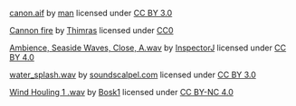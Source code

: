 [canon.aif](https://freesound.org/people/man/sounds/14615/)
by [man](https://freesound.org/people/man/)
licensed under [CC BY 3.0](http://creativecommons.org/licenses/by/3.0/)

[Cannon fire](https://opengameart.org/content/cannon-fire)
by [Thimras](https://opengameart.org/users/thimras)
licensed under [CC0](http://creativecommons.org/publicdomain/zero/1.0/)

[Ambience, Seaside Waves, Close, A.wav](https://freesound.org/people/InspectorJ/sounds/400632/)
by [InspectorJ](http://www.jshaw.co.uk/)
licensed under [CC BY 4.0](https://creativecommons.org/licenses/by/4.0/)

[water_splash.wav](https://freesound.org/people/soundscalpel.com/sounds/110393/)
by [soundscalpel.com](https://freesound.org/people/soundscalpel.com/)
licensed under [CC BY 3.0](https://freesound.org/people/soundscalpel.com/)

[Wind Houling 1 .wav](https://freesound.org/people/Bosk1/sounds/144083/)
by [Bosk1](https://freesound.org/people/Bosk1/)
licensed under [CC BY-NC 4.0](https://creativecommons.org/licenses/by-nc/4.0/)

